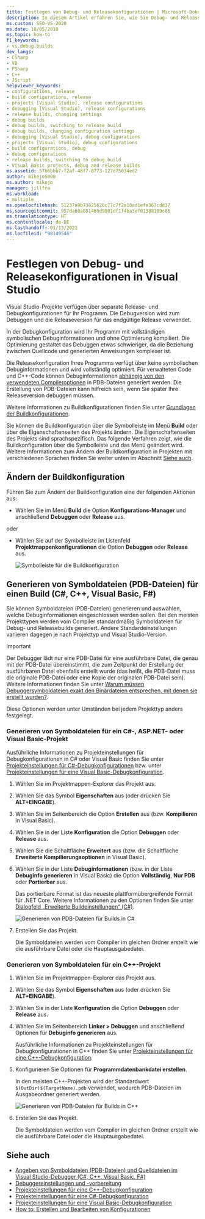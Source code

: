 ```yaml
---
title: Festlegen von Debug- und Releasekonfigurationen | Microsoft-Dokumentation
description: In diesem Artikel erfahren Sie, wie Sie Debug- und Releasekonfigurationen in Visual Studio festlegen. Die Debugversion wird zum Debuggen und die Releaseversion für das endgültige Release verwendet.
ms.custom: SEO-VS-2020
ms.date: 10/05/2018
ms.topic: how-to
f1_keywords:
- vs.debug.builds
dev_langs:
- CSharp
- VB
- FSharp
- C++
- JScript
helpviewer_keywords:
- configurations, release
- build configurations, release
- projects [Visual Studio], release configurations
- debugging [Visual Studio], release configurations
- release builds, changing settings
- debug builds
- debug builds, switching to release build
- debug builds, changing configuration settings
- debugging [Visual Studio], debug configurations
- projects [Visual Studio], debug configurations
- build configurations, debug
- debug configurations
- release builds, switching to debug build
- Visual Basic projects, debug and release builds
ms.assetid: 57b6bbb7-f2af-48f7-8773-127d75034ed2
author: mikejo5000
ms.author: mikejo
manager: jillfra
ms.workload:
- multiple
ms.openlocfilehash: 51237a9b73825620c77c7f2a10ad1efe367cdd37
ms.sourcegitcommit: 957da60a881469d9001df1f4ba3ef01388109c86
ms.translationtype: HT
ms.contentlocale: de-DE
ms.lasthandoff: 01/13/2021
ms.locfileid: "98149546"
---
```

# <a name="set-debug-and-release-configurations-in-visual-studio"></a>Festlegen von Debug- und Releasekonfigurationen in Visual Studio

Visual Studio-Projekte verfügen über separate Release- und Debugkonfigurationen für Ihr Programm. Die Debugversion wird zum Debuggen und die Releaseversion für das endgültige Release verwendet.

In der Debugkonfiguration wird Ihr Programm mit vollständigen symbolischen Debuginformationen und ohne Optimierung kompiliert. Die Optimierung gestaltet das Debuggen etwas schwieriger, da die Beziehung zwischen Quellcode und generierten Anweisungen komplexer ist.

Die Releasekonfiguration Ihres Programms verfügt über keine symbolischen Debuginformationen und wird vollständig optimiert. Für verwalteten Code und C++-Code können Debuginformationen [abhängig von den verwendeten Compileroptionen](#BKMK_symbols_release) in PDB-Dateien generiert werden. Die Erstellung von PDB-Dateien kann hilfreich sein, wenn Sie später Ihre Releaseversion debuggen müssen.

Weitere Informationen zu Buildkonfigurationen finden Sie unter [Grundlagen der Buildkonfigurationen](../ide/understanding-build-configurations.md).

Sie können die Buildkonfiguration über die Symbolleiste im Menü **Build** oder über die Eigenschaftenseiten des Projekts ändern. Die Eigenschaftenseiten des Projekts sind sprachspezifisch. Das folgende Verfahren zeigt, wie die Buildkonfiguration über die Symbolleiste und das Menü geändert wird. Weitere Informationen zum Ändern der Buildkonfiguration in Projekten mit verschiedenen Sprachen finden Sie weiter unten im Abschnitt [Siehe auch](#see-also).

## <a name="change-the-build-configuration"></a>Ändern der Buildkonfiguration

Führen Sie zum Ändern der Buildkonfiguration eine der folgenden Aktionen aus:

* Wählen Sie im Menü **Build** die Option **Konfigurations-Manager** und anschließend **Debuggen** oder **Release** aus.

oder

* Wählen Sie auf der Symbolleiste im Listenfeld **Projektmappenkonfigurationen** die Option **Debuggen** oder **Release** aus.

  ![Symbolleiste für die Buildkonfiguration](../debugger/media/toolbarbuildconfiguration.png "ToolbarBuildConfiguration")

## <a name="generate-symbol-pdb-files-for-a-build-c-c-visual-basic-f"></a><a name="BKMK_symbols_release"></a>Generieren von Symboldateien (PDB-Dateien) für einen Build (C#, C++, Visual Basic, F#)

Sie können Symboldateien (PDB-Dateien) generieren und auswählen, welche Debuginformationen eingeschlossen werden sollen. Bei den meisten Projekttypen werden vom Compiler standardmäßig Symboldateien für Debug- und Releasebuilds generiert. Andere Standardeinstellungen variieren dagegen je nach Projekttyp und Visual Studio-Version.

> [!IMPORTANT]
> Der Debugger lädt nur eine PDB-Datei für eine ausführbare Datei, die genau mit der PDB-Datei übereinstimmt, die zum Zeitpunkt der Erstellung der ausführbaren Datei ebenfalls erstellt wurde (das heißt, die PDB-Datei muss die originale PDB-Datei oder eine Kopie der originalen PDB-Datei sein). Weitere Informationen finden Sie unter [Warum müssen Debuggersymboldateien exakt den Binärdateien entsprechen, mit denen sie erstellt wurden?](/archive/blogs/jimgries/why-does-visual-studio-require-debugger-symbol-files-to-exactly-match-the-binary-files-that-they-were-built-with).

Diese Optionen werden unter Umständen bei jedem Projekttyp anders festgelegt.

### <a name="generate-symbol-files-for-a-c-aspnet-or-visual-basic-project"></a>Generieren von Symboldateien für ein C#-, ASP.NET- oder Visual Basic-Projekt

Ausführliche Informationen zu Projekteinstellungen für Debugkonfigurationen in C# oder Visual Basic finden Sie unter [Projekteinstellungen für C#-Debugkonfigurationen](../debugger/project-settings-for-csharp-debug-configurations.md) bzw. unter [Projekteinstellungen für eine Visual Basic-Debugkonfiguration](../debugger/project-settings-for-a-visual-basic-debug-configuration.md).

1. Wählen Sie im Projektmappen-Explorer das Projekt aus.

2. Wählen Sie das Symbol **Eigenschaften** aus (oder drücken Sie **ALT+EINGABE**).

3. Wählen Sie im Seitenbereich die Option **Erstellen** aus (bzw. **Kompilieren** in Visual Basic).

4. Wählen Sie in der Liste **Konfiguration** die Option **Debuggen** oder **Release** aus.

5. Wählen Sie die Schaltfläche **Erweitert** aus (bzw. die Schaltfläche **Erweiterte Kompilierungsoptionen** in Visual Basic).

6. Wählen Sie in der Liste **Debuginformationen** (bzw. in der Liste **Debuginfo generieren** in Visual Basic) die Option **Vollständig**, **Nur PDB** oder **Portierbar** aus.

   Das portierbare Format ist das neueste plattformübergreifende Format für .NET Core. Weitere Informationen zu den Optionen finden Sie unter [Dialogfeld „Erweiterte Buildeinstellungen“ (C#)](../ide/reference/advanced-build-settings-dialog-box-csharp.md).

   ![Generieren von PDB-Dateien für Builds in C#](../debugger/media/dbg_project_properties_pdb_csharp.png "GeneratePDBsForCSharp")

7. Erstellen Sie das Projekt.

   Die Symboldateien werden vom Compiler im gleichen Ordner erstellt wie die ausführbare Datei oder die Hauptausgabedatei.

### <a name="generate-symbol-files-for-a-c-project"></a>Generieren von Symboldateien für ein C++-Projekt

1. Wählen Sie im Projektmappen-Explorer das Projekt aus.

2. Wählen Sie das Symbol **Eigenschaften** aus (oder drücken Sie **ALT+EINGABE**).

3. Wählen Sie in der Liste **Konfiguration** die Option **Debuggen** oder **Release** aus.

4. Wählen Sie im Seitenbereich **Linker > Debuggen** und anschließend Optionen für **Debuginfo generieren** aus.

   Ausführliche Informationen zu Projekteinstellungen für Debugkonfigurationen in C++ finden Sie unter [Projekteinstellungen für eine C++-Debugkonfiguration](../debugger/project-settings-for-a-cpp-debug-configuration.md).

5. Konfigurieren Sie Optionen für **Programmdatenbankdatei erstellen**.

   In den meisten C++-Projekten wird der Standardwert `$(OutDir)$(TargetName).pdb` verwendet, wodurch PDB-Dateien im Ausgabeordner generiert werden.

   ![Generieren von PDB-Dateien für Builds in C++](../debugger/media/dbg_project_properties_pdb_cplusplus.png "GeneratePDBsforCPlusPlus")

6. Erstellen Sie das Projekt.

   Die Symboldateien werden vom Compiler im gleichen Ordner erstellt wie die ausführbare Datei oder die Hauptausgabedatei.

## <a name="see-also"></a><a name="see-also"></a>Siehe auch

- [Angeben von Symboldateien (PDB-Dateien) und Quelldateien im Visual Studio-Debugger (C#, C++, Visual Basic, F#)](../debugger/specify-symbol-dot-pdb-and-source-files-in-the-visual-studio-debugger.md)<br/>
- [Debuggereinstellungen und -vorbereitung](../debugger/debugger-settings-and-preparation.md)<br/>
- [Projekteinstellungen für eine C++-Debugkonfiguration](../debugger/project-settings-for-a-cpp-debug-configuration.md)<br/>
- [Projekteinstellungen für eine C#-Debugkonfiguration](../debugger/project-settings-for-csharp-debug-configurations.md)<br/>
- [Projekteinstellungen für eine Visual Basic-Debugkonfiguration](../debugger/project-settings-for-a-visual-basic-debug-configuration.md)<br/>
- [How to: Erstellen und Bearbeiten von Konfigurationen](../ide/how-to-create-and-edit-configurations.md)